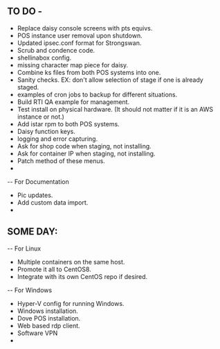 TO DO -
-------

- Replace daisy console screens with pts equivs.
- POS instance user removal upon shutdown.
- Updated ipsec.conf format for Strongswan.
- Scrub and condence code.
- shellinabox config.
- missing character map piece for daisy.
- Combine ks files from both POS systems into one.
- Sanity checks. EX: don't allow selection of stage if one is already staged.
- examples of cron jobs to backup for different situations.
- Build RTI QA example for management.
- Test install on physical hardware. (It should not matter if it is an AWS instance or not.)
- Add istar rpm to both POS systems.
- Daisy function keys.
- logging and error capturing.
- Ask for shop code when staging, not installing.
- Ask for container IP when staging, not installing.
- Patch method of these menus.
- 

-- For Documentation
- Pic updates.
- Add custom data import.
-  


SOME DAY:
---------

-- For Linux
- Multiple containers on the same host.
- Promote it all to CentOS8.
- Integrate with its own CentOS repo if desired.

-- For Windows
- Hyper-V config for running Windows.
- Windows installation.
- Dove POS installation.
- Web based rdp client.
- Software VPN
-
